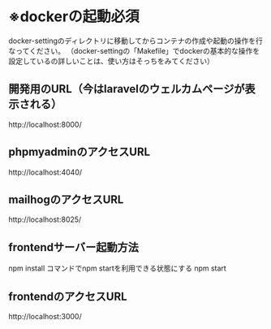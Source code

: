 # ※dockerの起動必須
docker-settingのディレクトリに移動してからコンテナの作成や起動の操作を行なってください。
（docker-settingの「Makefile」でdockerの基本的な操作を設定しているの詳しいことは、使い方はそっちをみてください）

## 開発用のURL（今はlaravelのウェルカムページが表示される）
http://localhost:8000/

## phpmyadminのアクセスURL
http://localhost:4040/

## mailhogのアクセスURL
http://localhost:8025/

## frontendサーバー起動方法
npm install コマンドでnpm startを利用できる状態にする
npm start

## frontendのアクセスURL
http://localhost:3000/
